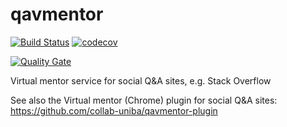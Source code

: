 # qavmentor
[![Build Status](https://travis-ci.org/collab-uniba/qavmentor.svg?branch=master)](https://travis-ci.org/collab-uniba/qavmentor) [![codecov](https://codecov.io/gh/collab-uniba/qavmentor/branch/master/graph/badge.svg)](https://codecov.io/gh/collab-uniba/qavmentor)

[![Quality Gate](https://sonarcloud.io/api/project_badges/measure?project=qavmentor&metric=alert_status
)](https://sonarcloud.io/api/project_badges/measure?project=qavmentor&metric=alert_status)


Virtual mentor service for social Q&amp;A sites, e.g. Stack Overflow

See also the Virtual mentor (Chrome) plugin for social Q&A sites: https://github.com/collab-uniba/qavmentor-plugin
